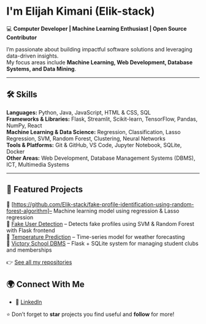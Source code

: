 

#  I'm Elijah Kimani (Elik-stack)

💻 **Computer Developer | Machine Learning Enthusiast | Open Source Contributor**

I’m passionate about building impactful software solutions and leveraging data-driven insights.  
My focus areas include **Machine Learning, Web Development, Database Systems, and Data Mining**.  

---

## 🛠️ Skills

**Languages:** Python, Java, JavaScript, HTML & CSS, SQL  
**Frameworks & Libraries:** Flask, Streamlit, Scikit-learn, TensorFlow, Pandas, NumPy, React  
**Machine Learning & Data Science:** Regression, Classification, Lasso Regression, SVM, Random Forest, Clustering, Neural Networks  
**Tools & Platforms:** Git & GitHub, VS Code, Jupyter Notebook, SQLite, Docker  
**Other Areas:** Web Development, Database Management Systems (DBMS), ICT, Multimedia Systems  

---

## 📌 Featured Projects

🔹 [https://github.com/Elik-stack/fake-profile-identification-using-random-forest-algorithm]– Machine learning model using regression & Lasso regression  
🔹 [Fake User Detection](https://github.com/Elik-stack/fake-user-detection) – Detects fake profiles using SVM & Random Forest with Flask frontend  
🔹 [Temperature Prediction](https://github.com/Elik-stack/temperature-prediction) – Time-series model for weather forecasting  
🔹 [Victory School DBMS](https://github.com/Elik-stack/victory-school-dbms) – Flask + SQLite system for managing student clubs and memberships  

👉 [See all my repositories](https://github.com/Elik-stack?tab=repositories)  



## 🌍 Connect With Me

- 💼 [LinkedIn](https://linkedin.com/in/Elik-stack)  

⭐️ Don’t forget to **star** projects you find useful and **follow** for more!  
